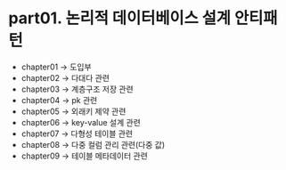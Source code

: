 # part01. 논리적 데이터베이스 설계 안티패턴

* chapter01 -> 도입부
* chapter02 -> 다대다 관련
* chapter03 -> 계층구조 저장 관련
* chapter04 -> pk 관련
* chapter05 -> 외래키 제약 관련
* chapter06 -> key-value 설계 관련
* chapter07 -> 다형성 테이블 관련
* chapter08 -> 다중 컬럼 관리 관련(다중 값)
* chapter09 -> 테이블 메타데이터 관련
  